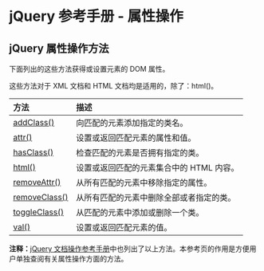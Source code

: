 # jQuery 参考手册 - 属性操作



## jQuery 属性操作方法

下面列出的这些方法获得或设置元素的 DOM 属性。

这些方法对于 XML 文档和 HTML 文档均是适用的，除了：html()。

| 方法                                                         | 描述                                     |
| :----------------------------------------------------------- | :--------------------------------------- |
| [addClass()](https://www.w3school.com.cn/jquery/attributes_addclass.asp) | 向匹配的元素添加指定的类名。             |
| [attr()](https://www.w3school.com.cn/jquery/attributes_attr.asp) | 设置或返回匹配元素的属性和值。           |
| [hasClass()](https://www.w3school.com.cn/jquery/attributes_hasclass.asp) | 检查匹配的元素是否拥有指定的类。         |
| [html()](https://www.w3school.com.cn/jquery/manipulation_html.asp) | 设置或返回匹配的元素集合中的 HTML 内容。 |
| [removeAttr()](https://www.w3school.com.cn/jquery/attributes_removeattr.asp) | 从所有匹配的元素中移除指定的属性。       |
| [removeClass()](https://www.w3school.com.cn/jquery/attributes_removeclass.asp) | 从所有匹配的元素中删除全部或者指定的类。 |
| [toggleClass()](https://www.w3school.com.cn/jquery/attributes_toggleclass.asp) | 从匹配的元素中添加或删除一个类。         |
| [val()](https://www.w3school.com.cn/jquery/attributes_val.asp) | 设置或返回匹配元素的值。                 |

**注释：**[jQuery 文档操作参考手册](https://www.w3school.com.cn/jquery/jquery_ref_manipulation.asp)中也列出了以上方法。本参考页的作用是方便用户单独查阅有关属性操作方面的方法。